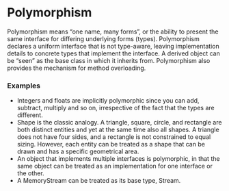 # Polymorphism

Polymorphism means “one name, many forms”, or the ability to present the same interface for differing underlying forms \(types\). Polymorphism declares a uniform interface that is not type-aware, leaving implementation details to concrete types that implement the interface.  A derived object can be “seen” as the base class in which it inherits from. Polymorphism also provides the mechanism for method overloading.

### Examples

* Integers and floats are implicitly polymorphic since you can add, subtract, multiply and so on, irrespective of the fact that the types are different. 
* Shape is the classic analogy. A triangle, square, circle, and rectangle are both distinct entities and yet at the same time also all shapes. A triangle does not have four sides, and a rectangle is not constrained to equal sizing. However, each entity can be treated as a shape that can be drawn and has a specific geometrical area.  
* An object that implements multiple interfaces is polymorphic, in that the same object can be treated as an implementation for one interface or the other. 
* A MemoryStream can be treated as its base type, Stream.

